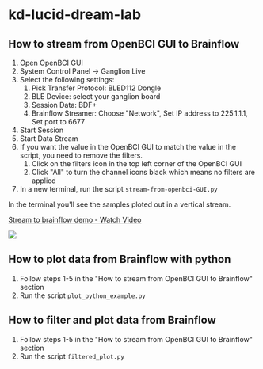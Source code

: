 # kd-lucid-dream-lab

## How to stream from OpenBCI GUI to Brainflow

1. Open OpenBCI GUI
2. System Control Panel -> Ganglion Live
2. Select the following settings:
   1. Pick Transfer Protocol: BLED112 Dongle
   2. BLE Device: select your ganglion board
   3. Session Data: BDF+
   4. Brainflow Streamer: Choose "Network", Set IP address to 225.1.1.1, Set port to 6677
3. Start Session 
4. Start Data Stream
5. If you want the value in the OpenBCI GUI to match the value in the script, you need to remove the filters.   
   1. Click on the filters icon in the top left corner of the OpenBCI GUI
   2. Click "All" to turn the channel icons black which means no filters are applied
6. In a new terminal, run the script `stream-from-openbci-GUI.py`

In the terminal you'll see the samples ploted out in a vertical stream.

<div>
    <a href="https://www.loom.com/share/7c4b133287134a08a924a850928adf90">
      <p>Stream to brainflow demo - Watch Video</p>
    </a>
    <a href="https://www.loom.com/share/7c4b133287134a08a924a850928adf90">
      <img style="max-width:300px;" src="https://cdn.loom.com/sessions/thumbnails/7c4b133287134a08a924a850928adf90-866d7ca113c60d57-full-play.gif">
    </a>
  </div>

## How to plot data from Brainflow with python

1. Follow steps 1-5 in the "How to stream from OpenBCI GUI to Brainflow" section
2. Run the script `plot_python_example.py`

## How to filter and plot data from Brainflow

1. Follow steps 1-5 in the "How to stream from OpenBCI GUI to Brainflow" section
2. Run the script `filtered_plot.py`

